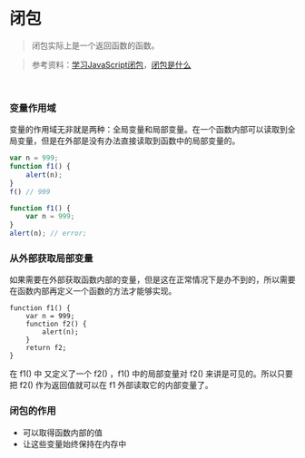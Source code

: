 # 闭包

> 闭包实际上是一个返回函数的函数。

> 参考资料：[学习JavaScript闭包](https://www.ruanyifeng.com/blog/2009/08/learning_javascript_closures.html)，[闭包是什么](https://zhuanlan.zhihu.com/p/22486908)

<br>

### 变量作用域

变量的作用域无非就是两种：全局变量和局部变量。在一个函数内部可以读取到全局变量，但是在外部是没有办法直接读取到函数中的局部变量的。

```js
var n = 999;
function f1() {
	alert(n);
}
f() // 999
```

```js
function f1() {
    var n = 999;
}
alert(n); // error;
```



### 从外部获取局部变量

如果需要在外部获取函数内部的变量，但是这在正常情况下是办不到的，所以需要在函数内部再定义一个函数的方法才能够实现。

```
function f1() {
	var n = 999;
	function f2() {
		alert(n);
	}
	return f2;
}
```

在 f1() 中 又定义了一个 f2() ，f1() 中的局部变量对 f2() 来讲是可见的。所以只要把 f2() 作为返回值就可以在 f1 外部读取它的内部变量了。



### 闭包的作用

- 可以取得函数内部的值
- 让这些变量始终保持在内存中